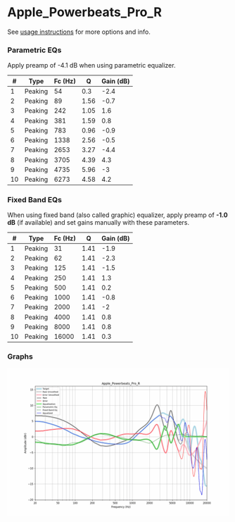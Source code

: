# Apple_Powerbeats_Pro_R
See [usage instructions](https://github.com/jaakkopasanen/AutoEq#usage) for more options and info.

### Parametric EQs
Apply preamp of -4.1 dB when using parametric equalizer.

|   # | Type    |   Fc (Hz) |    Q |   Gain (dB) |
|-----|---------|-----------|------|-------------|
|   1 | Peaking |        54 | 0.3  |        -2.4 |
|   2 | Peaking |        89 | 1.56 |        -0.7 |
|   3 | Peaking |       242 | 1.05 |         1.6 |
|   4 | Peaking |       381 | 1.59 |         0.8 |
|   5 | Peaking |       783 | 0.96 |        -0.9 |
|   6 | Peaking |      1338 | 2.56 |        -0.5 |
|   7 | Peaking |      2653 | 3.27 |        -4.4 |
|   8 | Peaking |      3705 | 4.39 |         4.3 |
|   9 | Peaking |      4735 | 5.96 |        -3   |
|  10 | Peaking |      6273 | 4.58 |         4.2 |

### Fixed Band EQs
When using fixed band (also called graphic) equalizer, apply preamp of **-1.0 dB** (if available) and set gains manually with these parameters.

|   # | Type    |   Fc (Hz) |    Q |   Gain (dB) |
|-----|---------|-----------|------|-------------|
|   1 | Peaking |        31 | 1.41 |        -1.9 |
|   2 | Peaking |        62 | 1.41 |        -2.3 |
|   3 | Peaking |       125 | 1.41 |        -1.5 |
|   4 | Peaking |       250 | 1.41 |         1.3 |
|   5 | Peaking |       500 | 1.41 |         0.2 |
|   6 | Peaking |      1000 | 1.41 |        -0.8 |
|   7 | Peaking |      2000 | 1.41 |        -2   |
|   8 | Peaking |      4000 | 1.41 |         0.8 |
|   9 | Peaking |      8000 | 1.41 |         0.8 |
|  10 | Peaking |     16000 | 1.41 |         0.3 |

### Graphs
![](./Apple_Powerbeats_Pro_R.png)
